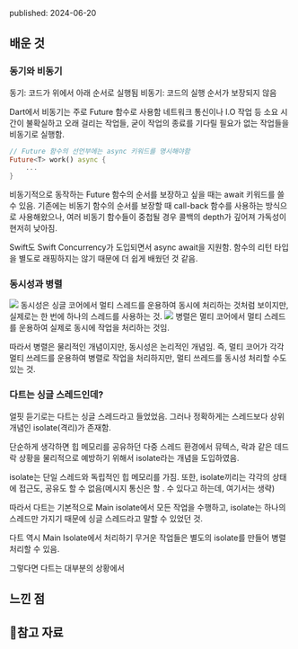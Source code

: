 published: 2024-06-20

## 배운 것
### 동기와 비동기
동기: 코드가 위에서 아래 순서로 실행됨
비동기: 코드의 실행 순서가 보장되지 않음

Dart에서 비동기는 주로 Future 함수로 사용함
네트워크 통신이나 I.O 작업 등 소요 시간이 불확실하고 오래 걸리는 작업들,
굳이 작업의 종료를 기다릴 필요가 없는 작업들을 비동기로 실행함.

```dart
// Future 함수의 선언부에는 async 키워드를 명시해야함
Future<T> work() async {
	...
}
```

비동기적으로 동작하는 Future 함수의 순서를 보장하고 싶을 때는 await 키워드를 쓸 수 있음.
기존에는 비동기 함수의 순서를 보장할 때 call-back 함수를 사용하는 방식으로 사용해왔으나, 여러 비동기 함수들이 중첩될 경우 콜백의 depth가 깊어져 가독성이 현저히 낮아짐.

Swift도 Swift Concurrency가 도입되면서 async await을 지원함.
함수의 리턴 타입을 별도로 래핑하지는 않기 때문에 더 쉽게 배웠던 것 같음.
### 동시성과 병렬
![](https://i.imgur.com/gsqDIVz.png)
동시성은 싱글 코어에서 멀티 스레드를 운용하여 동시에 처리하는 것처럼 보이지만, 실제로는 한 번에 하나의 스레드를 사용하는 것.
![](https://i.imgur.com/NBWa3J5.png)
병렬은 멀티 코어에서 멀티 스레드를 운용하여 실제로 동시에 작업을 처리하는 것임.

따라서 병렬은 물리적인 개념이지만, 동시성은 논리적인 개념임.
즉, 멀티 코어가 각각 멀티 쓰레드를 운용하여 병렬로 작업을 처리하지만, 멀티 쓰레드를 동시성 처리할 수도 있는 것.

### 다트는 싱글 스레드인데?
얼핏 듣기로는 다트는 싱글 스레드라고 들었었음. 그러나 정확하게는 스레드보다 상위 개념인 isolate(격리)가 존재함.

단순하게 생각하면 힙 메모리를 공유하던 다중 스레드 환경에서
뮤텍스, 락과 같은 데드락 상황을 물리적으로 예방하기 위해서 isolate라는 개념을 도입하였음.

isolate는 단일 스레드와 독립적인 힙 메모리를 가짐.
또한, isolate끼리는 각각의 상태에 접근도, 공유도 할 수 없음(메시지 통신은 할 . 수 있다고 하는데, 여기서는 생략)

따라서 다트는 기본적으로 Main isolate에서 모든 작업을 수행하고, isolate는 하나의 스레드만 가지기 때문에 싱글 스레드라고 말할 수 있었던 것.

다트 역시 Main Isolate에서 처리하기 무거운 작업들은 별도의 isolate를 만들어 병렬 처리할 수 있음.

그렇다면 다트는 대부분의 상황에서 


## 느낀 점 

## 참고 자료